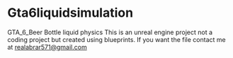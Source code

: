 # Gta6liquidsimulation
GTA_6_Beer Bottle liquid physics
This is an unreal engine project not a coding project but created using blueprints.
If you want the file contact me at realabrar571@gmail.com
